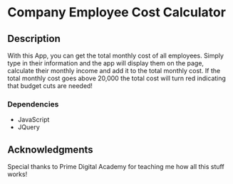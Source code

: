 # Company Employee Cost Calculator

## Description

With this App, you can get the total monthly cost of all employees. Simply type in their information and the app will display them on the page, calculate their monthly income and add it to the total monthly cost. If the total monthly cost goes above 20,000 the total cost will turn red indicating that budget cuts are needed!

### Dependencies

 * JavaScript
 * JQuery

 ## Acknowledgments

Special thanks to Prime Digital Academy for teaching me how all this stuff works!

